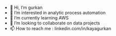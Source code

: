 - 👋 Hi, I’m gurkan
- 👀 I’m interested in analytic process automation
- 🌱 I’m currently learning AWS
- 💞️ I’m looking to collaborate on data projects
- 📫 How to reach me : linkedin.com/in/kayagurkan

<!---
kayagurkan/kayagurkan is a ✨ special ✨ repository because its `README.md` (this file) appears on your GitHub profile.
You can click the Preview link to take a look at your changes.
--->
